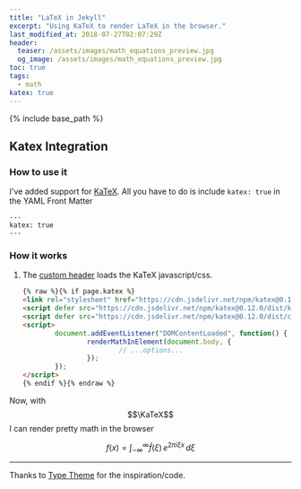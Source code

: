 ```yaml
---
title: "LaTeX in Jekyll"
excerpt: "Using KaTeX to render LaTeX in the browser."
last_modified_at: 2018-07-27T02:07:29Z
header:
  teaser: /assets/images/math_equations_preview.jpg
  og_image: /assets/images/math_equations_preview.jpg
toc: true
tags:
  - math
katex: true
---
```


{% include base_path %}

## Katex Integration

### How to use it
I've added support for [KaTeX](https://github.com/KaTeX/KaTeX). All you have to do is include `katex: true` in the YAML Front Matter
```
---
katex: true
---
```

### How it works

1. The [custom header](/_includes/head/custom.html) loads the KaTeX javascript/css.
	```html
	{% raw %}{% if page.katex %}
	<link rel="stylesheet" href="https://cdn.jsdelivr.net/npm/katex@0.12.0/dist/katex.min.css" integrity="sha384-AfEj0r4/OFrOo5t7NnNe46zW/tFgW6x/bCJG8FqQCEo3+Aro6EYUG4+cU+KJWu/X" crossorigin="anonymous">
	<script defer src="https://cdn.jsdelivr.net/npm/katex@0.12.0/dist/katex.min.js" integrity="sha384-g7c+Jr9ZivxKLnZTDUhnkOnsh30B4H0rpLUpJ4jAIKs4fnJI+sEnkvrMWph2EDg4" crossorigin="anonymous"></script>
	<script defer src="https://cdn.jsdelivr.net/npm/katex@0.12.0/dist/contrib/auto-render.min.js" integrity="sha384-mll67QQFJfxn0IYznZYonOWZ644AWYC+Pt2cHqMaRhXVrursRwvLnLaebdGIlYNa" crossorigin="anonymous"></script>
	<script>
			document.addEventListener("DOMContentLoaded", function() {
					renderMathInElement(document.body, {
							// ...options...
					});
			});
	</script>
	{% endif %}{% endraw %}
	```

Now, with $$\KaTeX$$ I can render pretty math in the browser

$$ f(x) = \int_{-\infty}^\infty \hat f(\xi)\,e^{2 \pi i \xi x} \,d\xi $$ 


---
Thanks to [Type Theme](https://github.com/rohanchandra/type-theme) for the inspiration/code.

